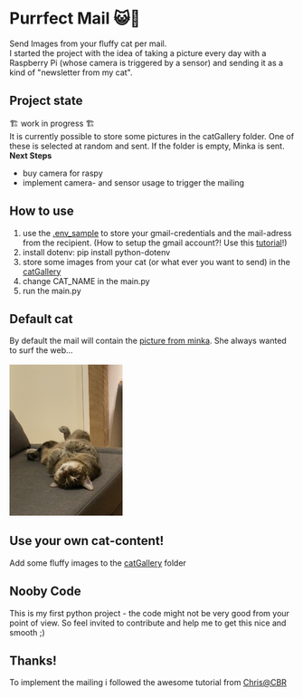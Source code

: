 # Purrfect Mail 😺📧
Send Images from your fluffy cat per mail. <br>
I started the project with the idea of taking a picture every day with a Raspberry Pi (whose camera is triggered by a sensor) and sending it as a kind of "newsletter from my cat".

## Project state
🏗️ work in progress 🏗️ <br>
It is currently possible to store some pictures in the catGallery folder. One of these is selected at random and sent. If the folder is empty, Minka is sent. <br>
**Next Steps**
- buy camera for raspy
- implement camera- and sensor usage to trigger the mailing

## How to use
1) use the [.env_sample](.env_sample) to store your gmail-credentials and the mail-adress from the recipient. (How to setup the gmail account?! Use this [tutorial](https://bc-robotics.com/tutorials/sending-email-using-python-raspberry-pi/)!)
2) install dotenv: pip install python-dotenv
3) store some images from your cat (or what ever you want to send) in the 
[catGallery](/catGallery)
4) change CAT_NAME in the main.py
5) run the main.py

## Default cat
By default the mail will contain the [picture from minka](minka.jpeg). She always wanted to surf the web... <br>
<br>
<img width="200px" src="minka.jpeg">


## Use your own cat-content!
Add some fluffy images to the [catGallery](catGallery) folder

## Nooby Code
This is my first python project - the code might not be very good from your point of view. So feel invited to contribute and help me to get this nice and smooth ;)  

## Thanks!
To implement the mailing i followed the awesome tutorial from [Chris@CBR](https://bc-robotics.com/tutorials/sending-email-attached-photo-using-python-raspberry-pi/)
